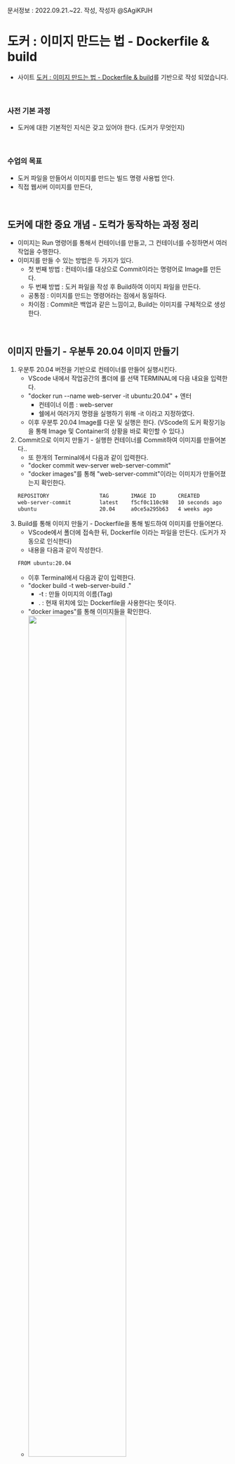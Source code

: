 문서정보 : 2022.09.21.~22. 작성, 작성자 @SAgiKPJH
<br>

# 도커 : 이미지 만드는 법 - Dockerfile & build

- 사이트 [도커 : 이미지 만드는 법 - Dockerfile & build](https://www.youtube.com/watch?v=0kQC19w0gTI)를 기반으로 작성 되었습니다.

<br>

### 사전 기본 과정

- 도커에 대한 기본적인 지식은 갖고 있어야 한다. (도커가 무엇인지)

<br>

### 수업의 목표

- 도커 파일을 만들어서 이미지를 만드는 빌드 명령 사용법 안다.
- 직접 웹서버 이미지를 만든다,

<br>

## 도커에 대한 중요 개념 - 도컥가 동작하는 과정 정리

- 이미지는 Run 명령어를 통해서 컨테이너를 만들고, 그 컨테이너를 수정하면서 여러 작업을 수행한다.
- 이미지를 만들 수 있는 방법은 두 가지가 있다.
  - 첫 번째 방법 : 컨테이너를 대상으로 Commit이라는 명령어로 Image를 만든다.
  - 두 번째 방법 : 도커 파일을 작성 후 Build하여 이미지 파일을 만든다.
  - 공통점 : 이미지를 만드는 명령어라는 점에서 동일하다.
  - 차이점 : Commit은 백업과 같은 느낌이고, Build는 이미지를 구체적으로 생성한다.

<br>

## 이미지 만들기 - 우분투 20.04 이미지 만들기

1. 우분투 20.04 버전을 기반으로 컨테이너를 만들어 실행시킨다.
   - VScode 내에서 작업공간의 폴더에  를 선택 TERMINAL에 다음 내요을 입력한다.
   - "docker run --name web-server -it ubuntu:20.04" + 엔터
     - 컨테이너 이름 : web-server
     - 쉘에서 여러가지 명령을 실행하기 위해 -it 이라고 지정하였다.
   - 이후 우분투 20.04 Image를 다운 및 실행은 한다. (VScode의 도커 확장기능을 통해 Image 및 Container의 상황을 바로 확인할 수 있다.)
2. Commit으로 이미지 만들기 - 실행한 컨테이너를 Commit하여 이미지를 만들어본다..
   - 또 한개의 Terminal에서 다음과 같이 입력한다.
   - "docker commit wev-server web-server-commit"
   - "docker images"를 통해 "web-server-commit"이라는 이미지가 만들어졌는지 확인한다.
   ```bash
   REPOSITORY                TAG       IMAGE ID       CREATED          SIZE    
   web-server-commit         latest    f5cf0c110c98   10 seconds ago   72.8MB  
   ubuntu                    20.04     a0ce5a295b63   4 weeks ago      72.8MB  
   ```
3. Build를 통해 이미지 만들기 - Dockerfile을 통해 빌드하여 이미지를 만들어본다.
   - VScode에서 폴더에 접속한 뒤, Dockerfile 이라는 파일을 만든다. (도커가 자동으로 인식한다)
   - 내용을 다음과 같이 작성한다.
   ```bash
   FROM ubuntu:20.04
   ```
   - 이후 Terminal에서 다음과 같이 입력한다.
   - "docker build -t web-server-build ."
     - -t : 만들 이미지의 이름(Tag)
     - . : 현재 위치에 있는 Dockerfile을 사용한다는 뜻이다.
   - "docker images"를 통해 이미지들을 확인한다.  
   - <img src="https://user-images.githubusercontent.com/66783849/193822543-335b324d-dd10-4894-bd0d-ab47d26b28eb.png" width="70%">  
   ```bash
   REPOSITORY                TAG       IMAGE ID       CREATED         SIZE   
   web-server-commit         latest    f5cf0c110c98   8 minutes ago   72.8MB    
   juhyung1021/test-docker   latest    ff0b6a360a33   12 days ago     120MB    
   fun-docker                latest    ff0b6a360a33   12 days ago     120MB    
   httpd                     latest    f2789344c573   2 weeks ago     145MB    
   web-server-build          latest    653dbc9875f1   4 weeks ago     72.8MB   
   ubuntu                    20.04     a0ce5a295b63   4 weeks ago     72.8MB  
   ```

<br>

## python3 웹 서버 이미지 만들기

### 1. 이미지를 Run하여 컨테이너를 실행하고, 접속한다.
   - "docker run --name web-server -it ubuntu:20.04"
   - 정지된 컨테이너를 재개하는 경우
     - "docker start web-server"
     - "docker exec -it web-server /bin/bash" 또는 "/bin/sh"로 실시간 접속한다. (-i : Interactive, -t : tty)

<br>

### 2. python3를 설치한다.
   - "apt update"를 통해 apt를 최신상태로 갱신한다.
   - 업데이트 후 "apt install python3"를 통해 python3를 업데이트한다. (Y를 누르면 패치를 시작한다.)
   - "mkdir -p /var/www/html"를 통해 디렉터리를 만든다.
   - "cd /var/www/html"로 폴더로 이동한다.
   - "echo "Hello, \<strong>Docker\</strong> > index.html"를 입력하여 html 파일을 만든다. ("ls"로 만들어졌는지 확인한다.)
   - "python3 -m http.server"를 통해 python3에 기본 내장되어 있는 서버 실행명령어를 진행한다. (기본 8000번 포트로 할당된다)
   - 이상태로 Commit하면 python3가 설치된 이미지가 만들어진다.
   ```bash
   Serving HTTP on 0.0.0.0 port 8000 (http://0.0.0.0:8000/) ...
   ```
<br>

### 2번의 경우를 Build로 진행한다. Build의 경우는 다음과 같이 빌드한다.
   - 폴더에 index.html을 만들어 "Hello, <strong>Docker</strong>"라고 채워 넣는다.
   - Docker에 다음 내용을 채워넣는다.
   ```bash
   FROM ubuntu:20.04
   #RUN apt update # 매번 RUN 하는 것은 레이어가 하나 생성되는 것이기 때문에 효율적이지 못하다
   #RUN apt install python3
   # 한번에 쓴다.
   RUN apt update && apt install -y python3 # && 앞이 실행하고 성공하면 뒷 구문 실행, -y : yes/no 물을 때 y
   WORKDIR /var/www/html
   COPY ["index.html", "."]
   # RUN echo "Hello, <strong>Docker</strong>" > index.html # 이렇게도 생성 가능하다.
   CMD ["python3", "-u", "-m", "http.server"] # -u : 현재 상황에 대한 로그가 출력된다.
   ```
   - Terminal에서 다음과 같이 실행한다.
   - "docker build -t web-server .; docker rm --force web-server; docker run -p 8888:8000 --name web-server web-server-build;"  
   <img src="https://user-images.githubusercontent.com/66783849/193821751-6b16253e-5956-4e9f-b44b-06c34b75f8d0.png" width="70%">
   - 이후 인터넷 브라우저에 [http://localhost:8888/](http://localhost:8888/)를 검색하여 창이 나타남을 확인한다.  
   <img src="https://user-images.githubusercontent.com/66783849/193821639-3afbe5c9-9d8b-4a43-a7a6-aabf1423d73d.png">
   - Overriding이 가능한데, 이 경우 CMD[] 명령어를 "pwd"로 대체하여 본다. 다음과 같이 실행한다.
   - "docker build -t web-server .; docker rm --force web-server; docker run -p 8888:8000 --name web-server web-server-build pwd;"  
   <img src="https://user-images.githubusercontent.com/66783849/193822363-4731554d-aecf-49ef-8811-c974c74a2f3b.png" width="70%">
